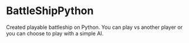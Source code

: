 # BattleShipPython
Created playable battleship on Python. You can play vs another player or you can choose to play with a simple AI.

